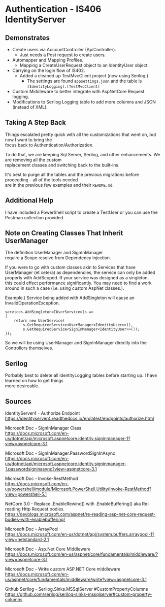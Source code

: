 # Authentication - IS406 IdentityServer

## Demonstrates

 * Create users via AccountController (ApiController).  
   * Just needs a Post request to create users.  
 * Automapper and Mapping Profiles.
   * Mapping a CreateUserRequest object to an IdentityUser object.  
 * Carrying on the login flow of IS402.  
   * Added a cleaned up TestMvcClient project (now using Serilog.)  
     * The settings are found `appsettings.json` and the table is `[IdentityLogging].[TestMvcClient]`  
 * Custom Middleware to better integrate with AspNetCore Request logging.  
 * Modifications to Serilog Logging table to add more columns and JSON (instead of XML).

## Taking A Step Back
Things escalated pretty quick with all the customizations that went on, but now I want to bring the  
focus back to Authentication/Authorization.  

To do that, we are keeping Sql Server, Serilog, and other enhancements. We are removing all the custom  
replacement classes and switching back to the built-ins.  

It's best to purge all the tables and the previous migrations before proceeding - all of the tools needed  
are in the previous few examples and their `README.md`.  

## Additional Help
I have included a PowerShell script to create a TestUser or you can use the Postman collection provided.  

## Note on Creating Classes That Inherit UserManager<TUser>

The definition UserManager<IdentityUser> and SignInManager<IdentityUser>  
require a Scope resolve from Dependency Injection.  

If you were to go with custom classes akin to Services that have  
UserManager (et cetera) as dependencies, the service can only be added  
properly with AddScoped. If your service was designed as a singleton,  
this could effect performance significantly. You may need to find a work  
around in such a case (i.e. using custom AspNet classes.).  

Example.) Service being added with AddSingleton will cause an InvalidOperationException. 

    services.AddSingleton<IUserService>(s =>
    {
        return new UserService(
            s.GetRequiredService<UserManager<IdentityUser>>(),
            s.GetRequiredService<SignInManager<IdentityUser>>());
    });

So we will be using UserManager and SignInManager directly into the
Controllers themselves.

## Serilog
Porbably best to delete all IdentityLogging tables before starting up. I have learned on how to get things  
more desireable.

## Sources

IdentityServer4 - Authorize Endpoint  
https://identityserver4.readthedocs.io/en/latest/endpoints/authorize.html  

Microsoft Doc - SignInManager<TUser> Class  
https://docs.microsoft.com/en-us/dotnet/api/microsoft.aspnetcore.identity.signinmanager-1?view=aspnetcore-3.1  

Microsoft Doc - SignInManager<TUser>.PasswordSignInAsync  
https://docs.microsoft.com/en-us/dotnet/api/microsoft.aspnetcore.identity.signinmanager-1.passwordsigninasync?view=aspnetcore-3.1  

Microsoft Doc - Invoke-RestMethod  
https://docs.microsoft.com/en-us/powershell/module/Microsoft.PowerShell.Utility/Invoke-RestMethod?view=powershell-5.1  

NetCore 3.0 - Replace .EnableRewind() with .EnableBuffering() aka Re-reading Http Request bodies.  
https://devblogs.microsoft.com/aspnet/re-reading-asp-net-core-request-bodies-with-enablebuffering/  

Microsoft Doc - ArrayPool  
https://docs.microsoft.com/en-us/dotnet/api/system.buffers.arraypool-1?view=netstandard-2.1  

Microsoft Doc - Asp.Net Core Middleware  
https://docs.microsoft.com/en-us/aspnet/core/fundamentals/middleware/?view=aspnetcore-3.1  

Microsoft Doc - Write custom ASP.NET Core middleware  
https://docs.microsoft.com/en-us/aspnet/core/fundamentals/middleware/write?view=aspnetcore-3.1  

Github Serilog - Serilog.Sinks.MSSqlServer #CustomPropertyColumns  
https://github.com/serilog/serilog-sinks-mssqlserver#custom-property-columns  